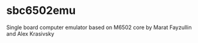 # sbc6502emu
Single board computer emulator based on M6502 core by Marat Fayzullin and Alex Krasivsky 
